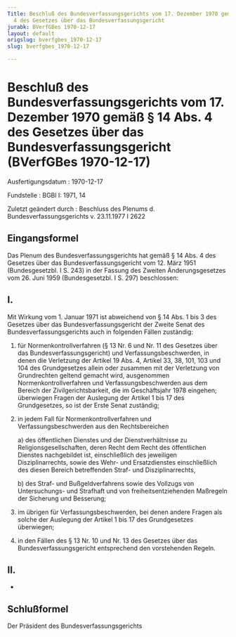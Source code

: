```yaml
---
Title: Beschluß des Bundesverfassungsgerichts vom 17. Dezember 1970 gemäß § 14 Abs.
  4 des Gesetzes über das Bundesverfassungsgericht
jurabk: BVerfGBes 1970-12-17
layout: default
origslug: bverfgbes_1970-12-17
slug: bverfgbes_1970-12-17

---
```


# Beschluß des Bundesverfassungsgerichts vom 17. Dezember 1970 gemäß § 14 Abs. 4 des Gesetzes über das Bundesverfassungsgericht (BVerfGBes 1970-12-17)

Ausfertigungsdatum
:   1970-12-17

Fundstelle
:   BGBl I: 1971, 14

Zuletzt geändert durch
:   Beschluss des Plenums d. Bundesverfassungsgerichts v. 23.11.1977 I 2622

## Eingangsformel

Das Plenum des Bundesverfassungsgerichts hat gemäß § 14 Abs. 4 des
Gesetzes über das Bundesverfassungsgericht vom 12. März 1951
(Bundesgesetzbl. I S. 243) in der Fassung des Zweiten
Änderungsgesetzes vom 26. Juni 1959 (Bundesgesetzbl. I S. 297)
beschlossen:

## I.

Mit Wirkung vom 1. Januar 1971 ist abweichend von § 14 Abs. 1 bis 3
des Gesetzes über das Bundesverfassungsgericht der Zweite Senat des
Bundesverfassungsgerichts auch in folgenden Fällen zuständig:

1.  für Normenkontrollverfahren (§ 13 Nr. 6 und Nr. 11 des Gesetzes über
    das Bundesverfassungsgericht) und Verfassungsbeschwerden, in denen die
    Verletzung der Artikel 19 Abs. 4, Artikel 33, 38, 101, 103 und 104 des
    Grundgesetzes allein oder zusammen mit der Verletzung von Grundrechten
    geltend gemacht wird, ausgenommen Normenkontrollverfahren und
    Verfassungsbeschwerden aus dem Bereich der Zivilgerichtsbarkeit, die
    im Geschäftsjahr 1978 eingehen; überwiegen Fragen der Auslegung der
    Artikel 1 bis 17 des Grundgesetzes, so ist der Erste Senat zuständig;


2.  in jedem Fall für Normenkontrollverfahren und Verfassungsbeschwerden
    aus den Rechtsbereichen

    a)  des öffentlichen Dienstes und der Dienstverhältnisse zu
        Religionsgesellschaften, deren Recht dem Recht des öffentlichen
        Dienstes nachgebildet ist, einschließlich des jeweiligen
        Disziplinarrechts, sowie des Wehr- und Ersatzdienstes einschließlich
        des diesen Bereich betreffenden Straf- und Disziplinarrechts,


    b)  des Straf- und Bußgeldverfahrens sowie des Vollzugs von Untersuchungs-
        und Strafhaft und von freiheitsentziehenden Maßregeln der Sicherung
        und Besserung;





3.  im übrigen für Verfassungsbeschwerden, bei denen andere Fragen als
    solche der Auslegung der Artikel 1 bis 17 des Grundgesetzes
    überwiegen;


4.  in den Fällen des § 13 Nr. 10 und Nr. 13 des Gesetzes über das
    Bundesverfassungsgericht entsprechend den vorstehenden Regeln.

## II.

-

## Schlußformel

Der Präsident des Bundesverfassungsgerichts

